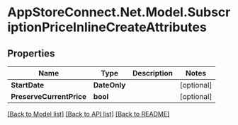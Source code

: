 # AppStoreConnect.Net.Model.SubscriptionPriceInlineCreateAttributes

## Properties

Name | Type | Description | Notes
------------ | ------------- | ------------- | -------------
**StartDate** | **DateOnly** |  | [optional] 
**PreserveCurrentPrice** | **bool** |  | [optional] 

[[Back to Model list]](../README.md#documentation-for-models) [[Back to API list]](../README.md#documentation-for-api-endpoints) [[Back to README]](../README.md)


